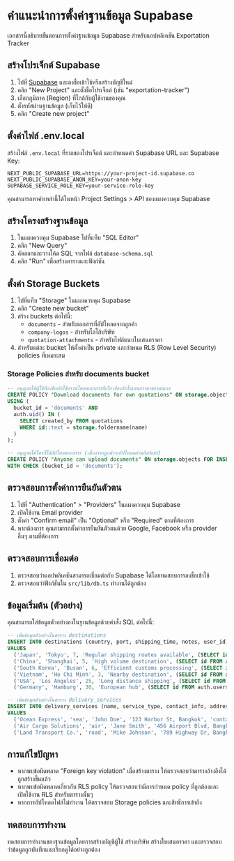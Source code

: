 # คำแนะนำการตั้งค่าฐานข้อมูล Supabase

เอกสารนี้อธิบายขั้นตอนการตั้งค่าฐานข้อมูล Supabase สำหรับแอปพลิเคชัน Exportation Tracker

## สร้างโปรเจ็กต์ Supabase

1. ไปที่ [Supabase](https://supabase.com/) และลงชื่อเข้าใช้หรือสร้างบัญชีใหม่
2. คลิก "New Project" และตั้งชื่อโปรเจ็กต์ (เช่น "exportation-tracker")
3. เลือกภูมิภาค (Region) ที่ใกล้กับผู้ใช้งานของคุณ
4. ตั้งรหัสผ่านฐานข้อมูล (เก็บไว้ให้ดี)
5. คลิก "Create new project"

## ตั้งค่าไฟล์ .env.local

สร้างไฟล์ `.env.local` ที่รากของโปรเจ็กต์ และกำหนดค่า Supabase URL และ Supabase Key:

```
NEXT_PUBLIC_SUPABASE_URL=https://your-project-id.supabase.co
NEXT_PUBLIC_SUPABASE_ANON_KEY=your-anon-key
SUPABASE_SERVICE_ROLE_KEY=your-service-role-key
```

คุณสามารถหาค่าเหล่านี้ได้ในหน้า Project Settings > API ของแผงควบคุม Supabase

## สร้างโครงสร้างฐานข้อมูล

1. ในแผงควบคุม Supabase ไปที่แท็บ "SQL Editor"
2. คลิก "New Query"
3. คัดลอกและวางโค้ด SQL จากไฟล์ `database-schema.sql`
4. คลิก "Run" เพื่อสร้างตารางและฟังก์ชัน

## ตั้งค่า Storage Buckets

1. ไปที่แท็บ "Storage" ในแผงควบคุม Supabase
2. คลิก "Create new bucket"
3. สร้าง buckets ต่อไปนี้:
   - `documents` - สำหรับเอกสารที่อัปโหลดจากลูกค้า
   - `company-logos` - สำหรับโลโก้บริษัท
   - `quotation-attachments` - สำหรับไฟล์แนบใบเสนอราคา
4. สำหรับแต่ละ bucket ให้ตั้งค่าเป็น private และกำหนด RLS (Row Level Security) policies ที่เหมาะสม

### Storage Policies สำหรับ documents bucket

```sql
-- อนุญาตให้ผู้ใช้ที่ลงชื่อเข้าใช้ดาวน์โหลดเอกสารที่เกี่ยวข้องกับใบเสนอราคาของตนเอง
CREATE POLICY "Download documents for own quotations" ON storage.objects FOR SELECT
USING (
  bucket_id = 'documents' AND
  auth.uid() IN (
    SELECT created_by FROM quotations
    WHERE id::text = storage.foldername(name)
  )
);

-- อนุญาตให้ใครก็ได้อัปโหลดเอกสาร (เนื่องจากลูกค้าจะอัปโหลดผ่านลิงก์แชร์)
CREATE POLICY "Anyone can upload documents" ON storage.objects FOR INSERT
WITH CHECK (bucket_id = 'documents');
```

## ตรวจสอบการตั้งค่าการยืนยันตัวตน

1. ไปที่ "Authentication" > "Providers" ในแผงควบคุม Supabase
2. เปิดใช้งาน Email provider
3. ตั้งค่า "Confirm email" เป็น "Optional" หรือ "Required" ตามที่ต้องการ
4. หากต้องการ คุณสามารถตั้งค่าการยืนยันตัวตนด้วย Google, Facebook หรือ provider อื่นๆ ตามที่ต้องการ

## ตรวจสอบการเชื่อมต่อ

1. ตรวจสอบว่าแอปพลิเคชันสามารถเชื่อมต่อกับ Supabase ได้โดยทดสอบการลงชื่อเข้าใช้
2. ตรวจสอบว่าฟังก์ชันใน `src/lib/db.ts` ทำงานได้ถูกต้อง

## ข้อมูลเริ่มต้น (ตัวอย่าง)

คุณสามารถใส่ข้อมูลตัวอย่างลงในฐานข้อมูลด้วยคำสั่ง SQL ต่อไปนี้:

```sql
-- เพิ่มข้อมูลตัวอย่างในตาราง destinations
INSERT INTO destinations (country, port, shipping_time, notes, user_id)
VALUES 
  ('Japan', 'Tokyo', 7, 'Regular shipping routes available', (SELECT id FROM auth.users LIMIT 1)),
  ('China', 'Shanghai', 5, 'High volume destination', (SELECT id FROM auth.users LIMIT 1)),
  ('South Korea', 'Busan', 6, 'Efficient customs processing', (SELECT id FROM auth.users LIMIT 1)),
  ('Vietnam', 'Ho Chi Minh', 3, 'Nearby destination', (SELECT id FROM auth.users LIMIT 1)),
  ('USA', 'Los Angeles', 25, 'Long distance shipping', (SELECT id FROM auth.users LIMIT 1)),
  ('Germany', 'Hamburg', 30, 'European hub', (SELECT id FROM auth.users LIMIT 1));

-- เพิ่มข้อมูลตัวอย่างในตาราง delivery_services
INSERT INTO delivery_services (name, service_type, contact_info, address, email, phone, user_id)
VALUES 
  ('Ocean Express', 'sea', 'John Doe', '123 Harbor St, Bangkok', 'contact@oceanexpress.com', '02-123-4567', (SELECT id FROM auth.users LIMIT 1)),
  ('Air Cargo Solutions', 'air', 'Jane Smith', '456 Airport Blvd, Bangkok', 'info@aircargo.com', '02-987-6543', (SELECT id FROM auth.users LIMIT 1)),
  ('Land Transport Co.', 'road', 'Mike Johnson', '789 Highway Dr, Bangkok', 'support@landtransport.com', '02-555-7890', (SELECT id FROM auth.users LIMIT 1));
```

## การแก้ไขปัญหา

- หากพบข้อผิดพลาด "Foreign key violation" เมื่อสร้างตาราง ให้ตรวจสอบว่าตารางอ้างอิงได้ถูกสร้างขึ้นแล้ว
- หากพบข้อผิดพลาดเกี่ยวกับ RLS policy ให้ตรวจสอบว่ามีการกำหนด policy ที่ถูกต้องและเปิดใช้งาน RLS สำหรับตารางนั้นๆ
- หากการอัปโหลดไฟล์ไม่ทำงาน ให้ตรวจสอบ Storage policies และสิทธิ์การเข้าถึง

## ทดสอบการทำงาน

ทดสอบการทำงานของฐานข้อมูลโดยการสร้างบัญชีผู้ใช้ สร้างบริษัท สร้างใบเสนอราคา และตรวจสอบว่าข้อมูลถูกบันทึกและเรียกดูได้อย่างถูกต้อง 